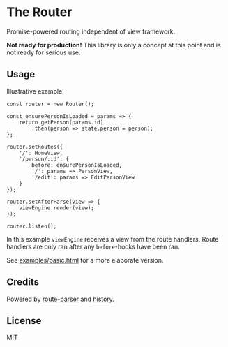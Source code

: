 # The Router

Promise-powered routing independent of view framework.

**Not ready for production!** This library is only a concept at this point and is not ready for serious use.


## Usage

Illustrative example:

```
const router = new Router();

const ensurePersonIsLoaded = params => {
    return getPerson(params.id)
        .then(person => state.person = person);
};

router.setRoutes({
    '/': HomeView,
    '/person/:id': {
        before: ensurePersonIsLoaded,
        '/': params => PersonView,
        '/edit': params => EditPersonView
    }
});

router.setAfterParse(view => {
    viewEngine.render(view);
});

router.listen();
```

In this example `viewEngine` receives a view from the route handlers. Route handlers are only ran after any `before`-hooks have been ran.

See [examples/basic.html](#) for a more elaborate version.


## Credits

Powered by [route-parser](https://github.com/rcs/route-parser) and [history](https://github.com/mjackson/history).


## License

MIT
